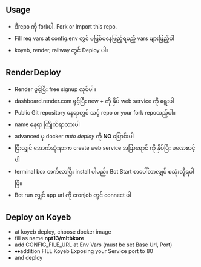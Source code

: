 ## Usage

- ဒီrepo ကို forkပါ. Fork or Import this repo.
- Fill req vars at config.env တွင် မဖြစ်မနေဖြည့်ရမည့် vars များဖြည့်ပါ
- koyeb, render, railway တွင် Deploy ပါ။ 

## RenderDeploy

- Render ဖွင့်ပြီး free signup လုပ်ပါ။
- dashboard.render.com ဖွင့်ပြီး new + ကို နှိပ် web service ကို ရွေးပါ
- Public Git repository နေရာတွင် သင့် repo or your fork repoထည့်ပါ။
- name နေရာ ကြိုက်ရာထားပါ
- advanced မှ docker *auto deploy* ကို **NO** ပြောင်းပါ
- ပြီးလျှင် အောက်ဆုံးနားက create web service အပြာရောင် ကို နှိပ်ပြီး ခဏေစာင့်ပါ
- terminal box တက်လာပြီး install ပါမည်။ Bot Start စာပေါ်လာလျှင် စသုံးလို့ရပါပြီ။
- Bot run လျှင် app url ကို cronjob တွင် connect ပါ

## Deploy on Koyeb

- at koyeb deploy, choose docker image
- fill as name **npt13/mltbkore**
- add CONFIG_FILE_URL at Env Vars (must be set Base Url, Port)
- ♦♦addition FILL Koyeb Exposing your Service port to 80
- and deploy
